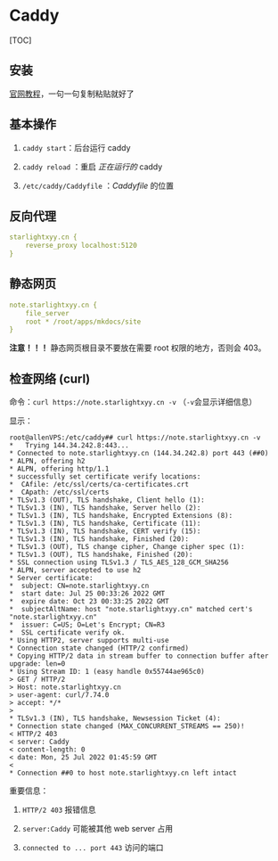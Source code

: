 # Caddy

[TOC]

## 安装

[官网教程](https://caddyserver.com/docs/install#debian-ubuntu-raspbian)，一句一句复制粘贴就好了

## 基本操作

1. `caddy start`：后台运行 caddy

2. `caddy reload` ：重启 *正在运行的* caddy 

3. `/etc/caddy/Caddyfile` ：*Caddyfile* 的位置

## 反向代理

```yaml
starlightxyy.cn {
    reverse_proxy localhost:5120
}
```

## 静态网页

```yaml
note.starlightxyy.cn {
    file_server
    root * /root/apps/mkdocs/site
}
```

**注意！！！** 静态网页根目录不要放在需要 root 权限的地方，否则会 403。

## 检查网络 (curl)

命令：`curl https://note.starlightxyy.cn -v` （`-v`会显示详细信息）

显示：

```shell
root@allenVPS:/etc/caddy## curl https://note.starlightxyy.cn -v
*   Trying 144.34.242.8:443...
* Connected to note.starlightxyy.cn (144.34.242.8) port 443 (##0)
* ALPN, offering h2
* ALPN, offering http/1.1
* successfully set certificate verify locations:
*  CAfile: /etc/ssl/certs/ca-certificates.crt
*  CApath: /etc/ssl/certs
* TLSv1.3 (OUT), TLS handshake, Client hello (1):
* TLSv1.3 (IN), TLS handshake, Server hello (2):
* TLSv1.3 (IN), TLS handshake, Encrypted Extensions (8):
* TLSv1.3 (IN), TLS handshake, Certificate (11):
* TLSv1.3 (IN), TLS handshake, CERT verify (15):
* TLSv1.3 (IN), TLS handshake, Finished (20):
* TLSv1.3 (OUT), TLS change cipher, Change cipher spec (1):
* TLSv1.3 (OUT), TLS handshake, Finished (20):
* SSL connection using TLSv1.3 / TLS_AES_128_GCM_SHA256
* ALPN, server accepted to use h2
* Server certificate:
*  subject: CN=note.starlightxyy.cn
*  start date: Jul 25 00:33:26 2022 GMT
*  expire date: Oct 23 00:33:25 2022 GMT
*  subjectAltName: host "note.starlightxyy.cn" matched cert's "note.starlightxyy.cn"
*  issuer: C=US; O=Let's Encrypt; CN=R3
*  SSL certificate verify ok.
* Using HTTP2, server supports multi-use
* Connection state changed (HTTP/2 confirmed)
* Copying HTTP/2 data in stream buffer to connection buffer after upgrade: len=0
* Using Stream ID: 1 (easy handle 0x55744ae965c0)
> GET / HTTP/2
> Host: note.starlightxyy.cn
> user-agent: curl/7.74.0
> accept: */*
>
* TLSv1.3 (IN), TLS handshake, Newsession Ticket (4):
* Connection state changed (MAX_CONCURRENT_STREAMS == 250)!
< HTTP/2 403
< server: Caddy
< content-length: 0
< date: Mon, 25 Jul 2022 01:45:59 GMT
<
* Connection ##0 to host note.starlightxyy.cn left intact
```

重要信息：

1. `HTTP/2 403` 报错信息

2. `server:Caddy` 可能被其他 web server 占用

3. `connected to ... port 443` 访问的端口
